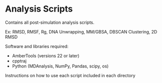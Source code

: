 # Analysis Scripts

Contains all post-simulation analysis scripts.

Ex: RMSD, RMSF, Rg, DNA Unwrapping, MM/GBSA, DBSCAN Clustering, 2D RMSD

Software and libraries required:

- AmberTools (versions 22 or later)
- cpptraj
- Python (MDAnalysis, NumPy, Pandas, scipy, os)

Instructions on how to use each script included in each directory
